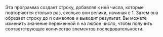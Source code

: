   Эта программа создает строку, добавляя к ней числа, которые повторяются столько раз, сколько они велики, начиная с 1. Затем она обрезает строку до 
n символов и выводит результат. Вы можете изменить значение переменной n на любое число, чтобы получить соответствующее количество элементов последовательности.
